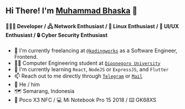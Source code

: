 ## Hi There! I'm [Muhammad Bhaska](https://bhsk.my.id) :wave:

#### 👨🏻‍💻 Developer / 🖧 Network Enthusiast / 🐧 Linux Enthusiast / :nail_care: UI/UX Enthusiast / :lock: Cyber Security Enthusiast

* :telescope: I'm currently freelancing at [`@kodingworks`](https://github.com/kodingworks) as a Software Engineer, Frontend.  
* 👨‍🎓 Computer Engineering student at [`Diponegoro University`](https://www.undip.ac.id/)
* :book: I'm currently learning `React`, `NodeJS` or `ExpressJS`, and `Flutter`  
* :mailbox: Reach out to me directly through [`Telegram`](https://t.me/mhmdbhsk) or [`Mail`](mailto:muhammadbhaska0@gmail.com)  
* :boy: He / him  
* 🗺️ Semarang, Indonesia  
* :iphone: Poco X3 NFC / :computer: Mi Notebook Pro 15 2018 / ⌨️ GK68XS
